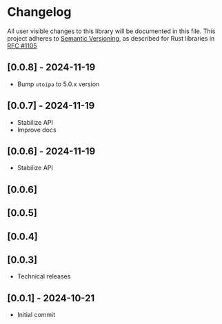 # Changelog

All user visible changes to this library will be documented in this file.
This project adheres to [Semantic Versioning](http://semver.org/), as described
for Rust libraries in [RFC #1105](https://github.com/rust-lang/rfcs/blob/master/text/1105-api-evolution.md)

## [0.0.8] - 2024-11-19

* Bump `utoipa` to 5.0.x version

## [0.0.7] - 2024-11-19

* Stabilize API
* Improve docs

## [0.0.6] - 2024-11-19

* Stabilize API

## [0.0.6]
## [0.0.5]
## [0.0.4]
## [0.0.3]

* Technical releases

## [0.0.1] - 2024-10-21

* Initial commit